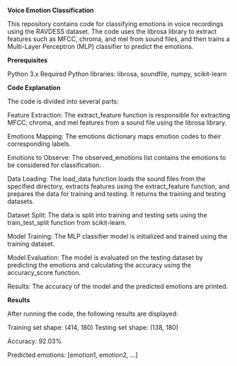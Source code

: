 **Voice Emotion Classification**

This repository contains code for classifying emotions in voice recordings using the RAVDESS dataset. The code uses the librosa library to extract features such as MFCC, chroma, and mel from sound files, and then trains a Multi-Layer Perceptron (MLP) classifier to predict the emotions.

**Prerequisites**

Python 3.x
Required Python libraries: librosa, soundfile, numpy, scikit-learn

**Code Explanation**

The code is divided into several parts:

Feature Extraction: The extract_feature function is responsible for extracting MFCC, chroma, and mel features from a sound file using the librosa library.

Emotions Mapping: The emotions dictionary maps emotion codes to their corresponding labels.

Emotions to Observe: The observed_emotions list contains the emotions to be considered for classification.

Data Loading: The load_data function loads the sound files from the specified directory, extracts features using the extract_feature function, and prepares the data for training and testing. It returns the training and testing datasets.

Dataset Split: The data is split into training and testing sets using the train_test_split function from scikit-learn.

Model Training: The MLP classifier model is initialized and trained using the training dataset.

Model Evaluation: The model is evaluated on the testing dataset by predicting the emotions and calculating the accuracy using the accuracy_score function.

Results: The accuracy of the model and the predicted emotions are printed.

**Results**

After running the code, the following results are displayed:

Training set shape: (414, 180)
Testing set shape: (138, 180)

Accuracy: 92.03%

Predicted emotions: [emotion1, emotion2, ...]
